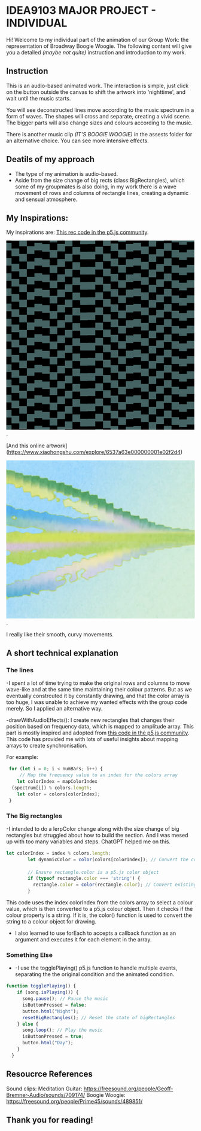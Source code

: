 # IDEA9103 MAJOR PROJECT - INDIVIDUAL


Hi! Welcome to my individual part of the animation of our Group Work: the representation of Broadway Boogie Woogie. The following content will give you a detailed *(maybe not quite)* instruction and introduction to my work.

## Instruction

This is an audio-based animated work. The interaction is simple, just click on the button outside the canvas to shift the artwork into 'nighttime', and wait until the music starts. 

You will see deconstructed lines move according to the music spectrum in a form of waves. The shapes will cross and separate, creating a vivid scene. The bigger parts will also change sizes and colours according to the music.

There is another music clip *(IT'S BOOGIE WOOGIE)* in the assests folder for an alternative choice. You can see more intensive effects.

## Deatils of my approach

- The type of my animation is audio-based.
- Aside from the size change of big rects (class:BigRectangles), which some of my groupmates is also doing, in my work there is a wave movement of rows and columns of rectangle lines, creating a dynamic and sensual atmosphere.


## My Inspirations:

My inspirations are:
[This rec code in the p5.js community](https://github.com/preziotte/party-mode?tab=readme-ov-file).

![Screenshot of it](assets/inspiration.png).

[And this online artwork] (https://www.xiaohongshu.com/explore/6537a63e000000001e02f2d4)

![Screenshot of it](assets/2.png).

I really like their smooth, curvy movements.



## A short technical explanation

### The lines
-I spent a lot of time trying to make the original rows and columns to move wave-like and at the same time maintaining their colour patterns. But as we eventually constrcuted it by constantly drawing, and that the color array is too huge, I was unable to achieve my wanted effects with the group code merely. So I applied an alternative way. 

-drawWithAudioEffects(): I create new rectangles that changes their position based on frequency data, which is mapped to amplitude array. This part is mostly inspired and adopted from [this code in the p5.js community](https://github.com/preziotte/party-mode?tab=readme-ov-file). This code has provided me with lots of useful insights about mapping arrays to create synchronisation.

For example:
```javascript
 for (let i = 0; i < numBars; i++) {
     // Map the frequency value to an index for the colors array
    let colorIndex = mapColorIndex
  (spectrum[i]) % colors.length;
    let color = colors[colorIndex];
 }
```

### The Big rectangles

-I intended to do a lerpColor change along with the size change of big rectangles but struggled about how to build the section. And I was mesed up with too many variables and steps. ChatGPT helped me on this. 

```javascript
let colorIndex = index % colors.length;
        let dynamicColor = color(colors[colorIndex]); // Convert the color code to a p5.js color object
  
        // Ensure rectangle.color is a p5.js color object
        if (typeof rectangle.color === 'string') {
          rectangle.color = color(rectangle.color); // Convert existing color code to a p5.js color object
        }
```
This code uses the index colorIndex from the colors array to select a colour value, which is then converted to a p5.js colour object. Then it checks if the colour property is a string. If it is, the color() function is used to convert the string to a colour object for drawing.

- I also learned to use forEach to accepts a callback function as an argument and executes it for each element in the array.


### Something Else
- -I use the togglePlaying() p5.js function to handle multiple events, separating the the original condition and the animated condition. 

```javascript
function togglePlaying() {
    if (song.isPlaying()) {
      song.pause(); // Pause the music
      isButtonPressed = false;
      button.html("Night");
      resetBigRectangles(); // Reset the state of bigRectangles
    } else {
      song.loop(); // Play the music
      isButtonPressed = true;
      button.html("Day");
    }
  }
  ```

## Resoucrce References
Sound clips:
Meditation Guitar: https://freesound.org/people/Geoff-Bremner-Audio/sounds/709174/
Boogie Woogie: https://freesound.org/people/Prime45/sounds/489851/


## Thank you for reading!